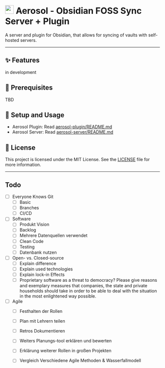 # <img src="https://github.com/user-attachments/assets/bed6d49a-9106-46ae-ad35-8a5cc9301e0c" width="28"> Aerosol - Obsidian FOSS Sync Server + Plugin
A server and plugin for Obsidian, that allows for syncing of vaults with self-hosted servers.

---

## ✨ Features
in development

## 🔧 Prerequisites
TBD

## 🚀 Setup and Usage

- Aerosol Plugin: Read [aerosol-plugin/README.md](aerosol-plugin/README.md)
- Aerosol Server: Read [aerosol-server/README.md](aerosol-server/README.md)

## 📄 License
This project is licensed under the MIT License. See the [LICENSE](LICENSE) file for more information.

---

## Todo
- [ ] Everyone Knows Git
	- [ ] Basic
	- [ ] Branches
	- [ ] CI/CD
- [ ] Software
	- [ ] Produkt Vision
	- [ ] Backlog
	- [ ] Mehrere Datenquellen verwendet
	- [ ] Clean Code
	- [ ] Testing
	- [ ] Datenbank nutzen
- [ ] Open- vs. Closed-source
	- [ ] Explain difference
	- [ ] Explain used technologies
	- [ ] Explain lock-in Effects
	- [ ] Proprietary software as a threat to democracy? Please give reasons and exemplary measures that companies, the state and private households should take in order to be able to deal with the situation in the most enlightened way possible.
- [ ] Agile
	- [ ] Festhalten der Rollen
	- [ ] Plan mit Lehrern teilen
	- [ ] Retros Dokumentieren
	- [ ] Weiters Planungs-tool erklären und bewerten
	- [ ] Erklärung weiterer Rollen in großen Projekten
	- [ ] Vergleich Verschiedene Agile Methoden & Wasserfallmodell

